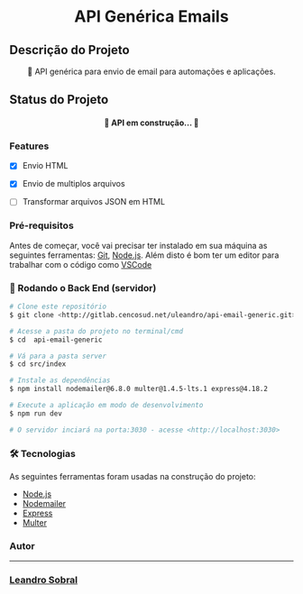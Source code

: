 <h1 align="center">API Genérica Emails</h1>

## Descrição do Projeto

<!-- <h1 align="center">
    <a href="#">🔗 API Genérica</a> -->
</h1>
<p align="center">🚀 API genérica para envio de email para automações e aplicações.</p>


<!-- Tabela de conteúdos
=================
<!--ts-->
   <!-- * [Sobre](#Sobre)
   * [Tabela de Conteudo](#tabela-de-conteudo)
   * [Instalação](#instalacao)
   * [Como usar](#como-usar)
      * [Pre Requisitos](#pre-requisitos)
      * [Local files](#local-files)
      * [Remote files](#remote-files)
      * [Multiple files](#multiple-files)
      * [Combo](#combo)
   * [Tests](#testes)
   * [Tecnologias](#tecnologias) -->
<!-- te --> 





## Status do Projeto

<h4 align="center"> 
	🚧  API em construção...  🚧
</h4>


### Features

- [x] Envio HTML
- [x] Envio de multiplos arquivos
- [ ] Transformar arquivos JSON em HTML


### Pré-requisitos

Antes de começar, você vai precisar ter instalado em sua máquina as seguintes ferramentas:
[Git](https://git-scm.com), [Node.js](https://nodejs.org/en/). 
Além disto é bom ter um editor para trabalhar com o código como [VSCode](https://code.visualstudio.com/)

### 🎲 Rodando o Back End (servidor)

```bash
# Clone este repositório
$ git clone <http://gitlab.cencosud.net/uleandro/api-email-generic.git>

# Acesse a pasta do projeto no terminal/cmd
$ cd  api-email-generic

# Vá para a pasta server
$ cd src/index

# Instale as dependências
$ npm install nodemailer@6.8.0 multer@1.4.5-lts.1 express@4.18.2

# Execute a aplicação em modo de desenvolvimento
$ npm run dev 

# O servidor inciará na porta:3030 - acesse <http://localhost:3030>
```


### 🛠 Tecnologias

As seguintes ferramentas foram usadas na construção do projeto:


- [Node.js](https://nodejs.org/en/)
- [Nodemailer](https://nodemailer.com/about/)
- [Express](https://expressjs.com/pt-br/)
- [Multer](http://expressjs.com/en/resources/middleware/multer.html)



### Autor
---

<!-- <a href="Caminho do nome caso queira ser encontrado">
 <img style="border-radius: 50%;" src="caminho da imagem caso vá pôr" width="100px;" alt=""/> -->
 
 <h3><a href="mailto:uildson.santos@cencosud.com.br?subject=API Generica Email">Leandro Sobral</a></h3>



